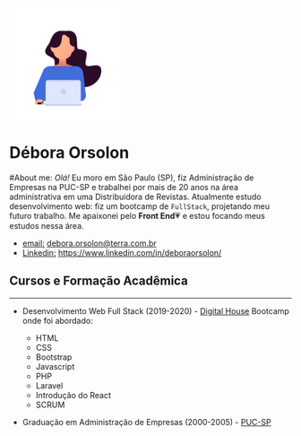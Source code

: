 <img src="codando.png.jpg" alt="working" width="200"/>

# Débora Orsolon

#About me:
_Olá!_ Eu moro em São Paulo (SP), fiz Administração de Empresas na PUC-SP e trabalhei por mais de 20 anos na área administrativa em uma Distribuidora de Revistas. Atualmente estudo desenvolvimento web: fiz um bootcamp de `FullStack`, projetando meu futuro trabalho. Me apaixonei pelo **Front End**:heartpulse: e estou focando meus estudos nessa área.

* [email:]() <debora.orsolon@terra.com.br>
* [Linkedin:]() <https://www.linkedin.com/in/deboraorsolon/>

## Cursos e Formação Acadêmica
______________________________

* Desenvolvimento Web Full Stack (2019-2020) - [Digital House](https://www.digitalhouse.com/br/)
Bootcamp onde foi abordado:
    * HTML
    * CSS
    * Bootstrap
    * Javascript
    * PHP
    * Laravel
    * Introdução do React
    * SCRUM

* Graduação em Administração de Empresas (2000-2005) - [PUC-SP](https://www.pucsp.br/)
